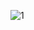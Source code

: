 ![1](https://user-images.githubusercontent.com/83021418/200216239-dc023d7b-9d66-4772-b4f6-5518a8667f44.jpg)
